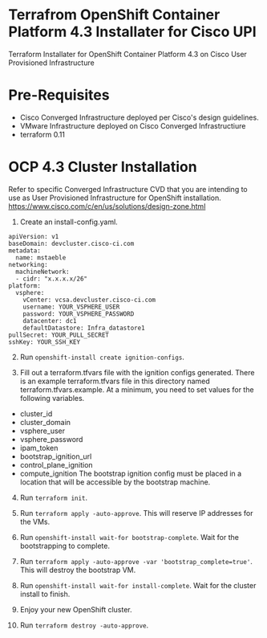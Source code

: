 # Terrafrom OpenShift Container Platform 4.3 Installater for Cisco UPI

Terraform Installater for OpenShift Container Platform 4.3 on Cisco User Provisioned Infrastructure 

# Pre-Requisites

* Cisco Converged Infrastructure deployed per Cisco's design guidelines. 
* VMware Infrastructure deployed on Cisco Converged Infrastructiure
* terraform 0.11

# OCP 4.3 Cluster Installation 

Refer to specific Converged Infrastructure CVD that you are intending to use as User Provisioned Infrastructure for OpenShift installation.
 https://www.cisco.com/c/en/us/solutions/design-zone.html

1. Create an install-config.yaml.

```
apiVersion: v1
baseDomain: devcluster.cisco-ci.com
metadata:
  name: mstaeble
networking:
  machineNetwork:
  - cidr: "x.x.x.x/26"
platform:
  vsphere:
    vCenter: vcsa.devcluster.cisco-ci.com
    username: YOUR_VSPHERE_USER
    password: YOUR_VSPHERE_PASSWORD
    datacenter: dc1
    defaultDatastore: Infra_datastore1
pullSecret: YOUR_PULL_SECRET
sshKey: YOUR_SSH_KEY
```

2. Run `openshift-install create ignition-configs`.

3. Fill out a terraform.tfvars file with the ignition configs generated.
There is an example terraform.tfvars file in this directory named terraform.tfvars.example. At a minimum, you need to set values for the following variables.
* cluster_id
* cluster_domain
* vsphere_user
* vsphere_password
* ipam_token
* bootstrap_ignition_url
* control_plane_ignition
* compute_ignition
The bootstrap ignition config must be placed in a location that will be accessible by the bootstrap machine. 

4. Run `terraform init`.

5. Run `terraform apply -auto-approve`.
This will reserve IP addresses for the VMs.

6. Run `openshift-install wait-for bootstrap-complete`. Wait for the bootstrapping to complete.

7. Run `terraform apply -auto-approve -var 'bootstrap_complete=true'`.
This will destroy the bootstrap VM.

8. Run `openshift-install wait-for install-complete`. Wait for the cluster install to finish.

9. Enjoy your new OpenShift cluster.

10. Run `terraform destroy -auto-approve`.
